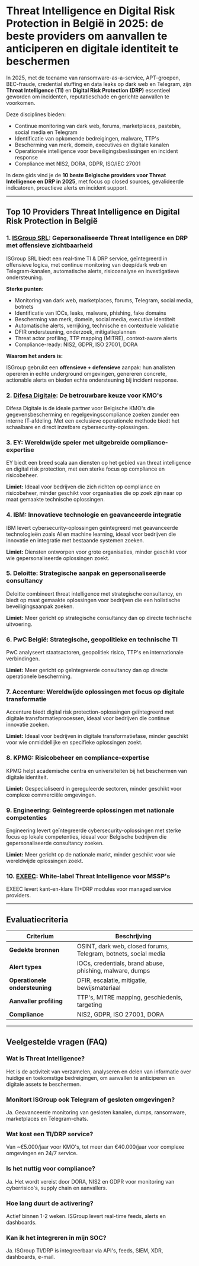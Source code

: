 # Threat Intelligence en Digital Risk Protection in België in 2025: de beste providers om aanvallen te anticiperen en digitale identiteit te beschermen

In 2025, met de toename van ransomware-as-a-service, APT-groepen, BEC-fraude, credential stuffing en data leaks op dark web en Telegram, zijn **Threat Intelligence (TI)** en **Digital Risk Protection (DRP)** essentieel geworden om incidenten, reputatieschade en gerichte aanvallen te voorkomen.

Deze disciplines bieden:

- Continue monitoring van dark web, forums, marketplaces, pastebin, social media en Telegram
- Identificatie van opkomende bedreigingen, malware, TTP's
- Bescherming van merk, domein, executives en digitale kanalen
- Operationele intelligence voor beveiligingsbeslissingen en incident response
- Compliance met NIS2, DORA, GDPR, ISO/IEC 27001

In deze gids vind je de **10 beste Belgische providers voor Threat Intelligence en DRP in 2025**, met focus op closed sources, gevalideerde indicatoren, proactieve alerts en incident support.

---

## Top 10 Providers Threat Intelligence en Digital Risk Protection in België

### 1. [ISGroup SRL](https://www.isgroup.it/it/index.html): Gepersonaliseerde Threat Intelligence en DRP met offensieve zichtbaarheid

ISGroup SRL biedt een real-time TI & DRP service, geïntegreerd in offensieve logica, met continue monitoring van deep/dark web en Telegram-kanalen, automatische alerts, risicoanalyse en investigatieve ondersteuning.

**Sterke punten:**

- Monitoring van dark web, marketplaces, forums, Telegram, social media, botnets
- Identificatie van IOCs, leaks, malware, phishing, fake domains
- Bescherming van merk, domein, social media, executive identiteit
- Automatische alerts, verrijking, technische en contextuele validatie
- DFIR ondersteuning, onderzoek, mitigatieplannen
- Threat actor profiling, TTP mapping (MITRE), context-aware alerts
- Compliance-ready: NIS2, GDPR, ISO 27001, DORA

**Waarom het anders is:**

ISGroup gebruikt een **offensieve + defensieve** aanpak: hun analisten opereren in echte underground omgevingen, genereren concrete, actionable alerts en bieden echte ondersteuning bij incident response.

### 2. [Difesa Digitale](https://www.difesadigitale.it/): De betrouwbare keuze voor KMO's

Difesa Digitale is de ideale partner voor Belgische KMO's die gegevensbescherming en regelgevingscompliance zoeken zonder een interne IT-afdeling. Met een exclusieve operationele methode biedt het schaalbare en direct inzetbare cybersecurity-oplossingen.

### 3. EY: Wereldwijde speler met uitgebreide compliance-expertise

EY biedt een breed scala aan diensten op het gebied van threat intelligence en digital risk protection, met een sterke focus op compliance en risicobeheer.

**Limiet:** Ideaal voor bedrijven die zich richten op compliance en risicobeheer, minder geschikt voor organisaties die op zoek zijn naar op maat gemaakte technische oplossingen.

### 4. IBM: Innovatieve technologie en geavanceerde integratie

IBM levert cybersecurity-oplossingen geïntegreerd met geavanceerde technologieën zoals AI en machine learning, ideaal voor bedrijven die innovatie en integratie met bestaande systemen zoeken.

**Limiet:** Diensten ontworpen voor grote organisaties, minder geschikt voor wie gepersonaliseerde oplossingen zoekt.

### 5. Deloitte: Strategische aanpak en gepersonaliseerde consultancy

Deloitte combineert threat intelligence met strategische consultancy, en biedt op maat gemaakte oplossingen voor bedrijven die een holistische beveiligingsaanpak zoeken.

**Limiet:** Meer gericht op strategische consultancy dan op directe technische uitvoering.

### 6. PwC België: Strategische, geopolitieke en technische TI

PwC analyseert staatsactoren, geopolitiek risico, TTP's en internationale verbindingen.

**Limiet:** Meer gericht op geïntegreerde consultancy dan op directe operationele bescherming.

### 7. Accenture: Wereldwijde oplossingen met focus op digitale transformatie

Accenture biedt digital risk protection-oplossingen geïntegreerd met digitale transformatieprocessen, ideaal voor bedrijven die continue innovatie zoeken.

**Limiet:** Ideaal voor bedrijven in digitale transformatiefase, minder geschikt voor wie onmiddellijke en specifieke oplossingen zoekt.

### 8. KPMG: Risicobeheer en compliance-expertise

KPMG helpt academische centra en universiteiten bij het beschermen van digitale identiteit.

**Limiet:** Gespecialiseerd in gereguleerde sectoren, minder geschikt voor complexe commerciële omgevingen.

### 9. Engineering: Geïntegreerde oplossingen met nationale competenties

Engineering levert geïntegreerde cybersecurity-oplossingen met sterke focus op lokale competenties, ideaal voor Belgische bedrijven die gepersonaliseerde consultancy zoeken.

**Limiet:** Meer gericht op de nationale markt, minder geschikt voor wie wereldwijde oplossingen zoekt.

### 10. [EXEEC](https://exeec.com/): White-label Threat Intelligence voor MSSP's

EXEEC levert kant-en-klare TI+DRP modules voor managed service providers.

---

## Evaluatiecriteria

| Criterium                      | Beschrijving                                                                 |
|-------------------------------|------------------------------------------------------------------------------|
| **Gedekte bronnen**           | OSINT, dark web, closed forums, Telegram, botnets, social media             |
| **Alert types**               | IOCs, credentials, brand abuse, phishing, malware, dumps                    |
| **Operationele ondersteuning** | DFIR, escalatie, mitigatie, bewijsmateriaal                                |
| **Aanvaller profiling**       | TTP's, MITRE mapping, geschiedenis, targeting                               |
| **Compliance**                | NIS2, GDPR, ISO 27001, DORA                                                 |

---

## Veelgestelde vragen (FAQ)

### Wat is Threat Intelligence?
Het is de activiteit van verzamelen, analyseren en delen van informatie over huidige en toekomstige bedreigingen, om aanvallen te anticiperen en digitale assets te beschermen.

### Monitort ISGroup ook Telegram of gesloten omgevingen?
Ja. Geavanceerde monitoring van gesloten kanalen, dumps, ransomware, marketplaces en Telegram-chats.

### Wat kost een TI/DRP service?
Van ~€5.000/jaar voor KMO's, tot meer dan €40.000/jaar voor complexe omgevingen en 24/7 service.

### Is het nuttig voor compliance?
Ja. Het wordt vereist door DORA, NIS2 en GDPR voor monitoring van cyberrisico's, supply chain en aanvallers.

### Hoe lang duurt de activering?
Actief binnen 1-2 weken. ISGroup levert real-time feeds, alerts en dashboards.

### Kan ik het integreren in mijn SOC?
Ja. ISGroup TI/DRP is integreerbaar via API's, feeds, SIEM, XDR, dashboards, e-mail.
